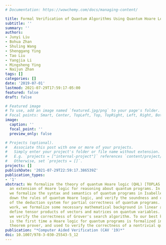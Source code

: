 ```yaml
---
# Documentation: https://wowchemy.com/docs/managing-content/

title: Formal Verification of Quantum Algorithms Using Quantum Hoare Logic
subtitle: ''
summary: ''
authors:
- Junyi Liu
- Bohua Zhan
- Shuling Wang
- Shenggang Ying
- Tao Liu
- Yangjia Li
- Mingsheng Ying
- Naijun Zhan
tags: []
categories: []
date: '2019-07-01'
lastmod: 2021-07-29T17:59:17-05:00
featured: false
draft: false

# Featured image
# To use, add an image named `featured.jpg/png` to your page's folder.
# Focal points: Smart, Center, TopLeft, Top, TopRight, Left, Right, BottomLeft, Bottom, BottomRight.
image:
  caption: ''
  focal_point: ''
  preview_only: false

# Projects (optional).
#   Associate this post with one or more of your projects.
#   Simply enter your project's folder or file name without extension.
#   E.g. `projects = ["internal-project"]` references `content/project/deep-learning/index.md`.
#   Otherwise, set `projects = []`.
projects: []
publishDate: '2021-07-29T22:59:17.386539Z'
publication_types:
- '1'
abstract: We formalize the theory of quantum Hoare logic (QHL) [TOPLAS 33(6),19],
  an extension of Hoare logic for reasoning about quantum programs. In particular,
  we formalize the syntax and semantics of quantum programs in Isabelle/HOL, write
  down the rules of quantum Hoare logic, and verify the soundness and completeness
  of the deduction system for partial correctness of quantum programs. As preliminary
  work, we formalize some necessary mathematical background in linear algebra, and
  define tensor products of vectors and matrices on quantum variables. As an application,
  we verify the correctness of Grover's search algorithm. To our best knowledge, this
  is the first time a Hoare logic for quantum programs is formalized in an interactive
  theorem prover, and used to verify the correctness of a nontrivial quantum algorithm.
publication: "*Computer Aided Verification (CAV '19)*"
doi: 10.1007/978-3-030-25543-5_12
---
```

